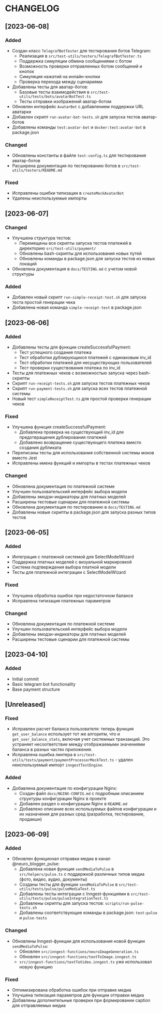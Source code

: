 # CHANGELOG

## [2023-06-08]

### Added
- Создан класс `TelegrafBotTester` для тестирования ботов Telegram:
  - Реализация в `src/test-utils/testers/TelegrafBotTester.ts`
  - Поддержка симуляции обмена сообщениями с ботом
  - Возможность проверки отправленных ботом сообщений и кнопок
  - Симуляция нажатий на инлайн-кнопки
  - Проверка перехода между сценариями
- Добавлены тесты для аватар-ботов:
  - Базовые тесты взаимодействия в `src/test-utils/tests/bots/avatarBotTest.ts`
  - Тесты отправки изображений аватар-ботом
- Обновлен интерфейс `AvatarBot` с добавлением поддержки URL аватарки
- Добавлен скрипт `run-avatar-bot-tests.sh` для запуска тестов аватар-ботов
- Добавлены команды `test:avatar-bot` и `docker:test:avatar-bot` в package.json

### Changed
- Обновлены константы в файле `test-config.ts` для тестирования аватар-ботов
- Расширена документация по тестированию ботов в `src/test-utils/testers/README.md`

### Fixed
- Исправлены ошибки типизации в `createMockAvatarBot`
- Удалены неиспользуемые импорты

## [2023-06-07]

### Changed
- Улучшена структура тестов:
  - Перемещены все скрипты запуска тестов платежей в директорию `src/test-utils/payment/`
  - Обновлены bash-скрипты для использования новых путей
  - Обновлены команды в package.json для запуска тестов из новых локаций
- Обновлена документация в `docs/TESTING.md` с учетом новой структуры

### Added
- Добавлен новый скрипт `run-simple-receipt-test.sh` для запуска теста простой генерации чека
- Добавлена новая команда `simple-receipt-test` в package.json

## [2023-06-06]

### Added
- Добавлены тесты для функции createSuccessfulPayment:
  - Тест успешного создания платежа
  - Тест обработки дублирующихся платежей с одинаковым inv_id
  - Тест обработки платежей для несуществующих пользователей
  - Тест проверки существования платежа по inv_id
- Тесты для платежных чеков с возможностью запуска через bash-скрипты
- Скрипт `run-receipt-tests.sh` для запуска тестов платежных чеков
- Скрипт `run-payment-tests.sh` для запуска всех тестов платежной системы
- Новый тест `simpleReceiptTest.ts` для простой проверки генерации чеков

### Fixed
- Улучшена функция createSuccessfulPayment:
  - Добавлена проверка на существующий inv_id для предотвращения дублирования платежей
  - Добавлено возвращение существующего платежа вместо создания дубликата
- Переписаны тесты для использования собственной системы моков вместо Jest
- Исправлены имена функций и импорты в тестах платежных чеков

### Changed
- Обновлена документация по платежной системе
- Улучшен пользовательский интерфейс выбора модели
- Добавлены эмодзи-индикаторы для платных моделей
- Расширены тестовые сценарии для платежной системы
- Обновлена документация по тестированию в `docs/TESTING.md`
- Добавлены новые скрипты в package.json для запуска разных типов тестов

## [2023-06-05]

### Added
- Интеграция с платежной системой для SelectModelWizard
- Поддержка платных моделей с визуальной маркировкой
- Система подтверждения выбора платной модели
- Тесты для платежной интеграции с SelectModelWizard

### Fixed
- Улучшена обработка ошибок при недостаточном балансе
- Исправлена типизация платежных параметров

### Changed
- Обновлена документация по платежной системе
- Улучшен пользовательский интерфейс выбора модели
- Добавлены эмодзи-индикаторы для платных моделей
- Расширены тестовые сценарии для платежной системы

## [2023-04-10]

### Added
- Initial commit
- Basic telegram bot functionality
- Base payment structure

## [Unreleased]

### Fixed
- Исправлен расчет баланса пользователя: теперь функция `get_user_balance` использует тот же алгоритм, что и `get_user_balance_stats`, включая учет системных транзакций. Это устраняет несоответствие между отображаемыми значениями баланса в разных частях приложения.
- Исправлена ошибка линтера в `src/test-utils/tests/payment/paymentProcessorMockTest.ts` - удален неиспользуемый импорт `inngestTestEngine`.

### Added
- Добавлена документация по конфигурации Nginx:
  - Создан файл `docs/NGINX-CONFIG.md` с подробным описанием структуры конфигурации Nginx в проекте
  - Добавлен раздел о конфигурации Nginx в `README.md`
  - Добавлено описание всех используемых файлов конфигурации и их назначения для разных сред (разработка, тестирование, продакшн)

## [2023-06-09]

### Added
- Обновлен функционал отправки медиа в канал @neuro_blogger_pulse:
  - Добавлена новая функция `sendMediaToPulse` в `src/helpers/pulse.ts` с поддержкой различных типов медиа (фото, видео, аудио, документы)
  - Созданы тесты для функции `sendMediaToPulse` в `src/test-utils/tests/pulse/pulseMediaTest.ts`
  - Добавлены тесты интеграции с Inngest-функциями в `src/test-utils/tests/pulse/pulseIntegrationTest.ts`
  - Добавлены скрипты для запуска тестов: `scripts/run-pulse-tests.sh`
  - Добавлены соответствующие команды в package.json: `test:pulse` и `pulse-tests`

### Changed
- Обновлены Inngest-функции для использования новой функции `sendMediaToPulse`:
  - Обновлен `src/inngest-functions/neuroImageGeneration.ts`
  - Обновлен `src/inngest-functions/textToImage.inngest.ts`
  - `src/inngest-functions/textToVideo.inngest.ts` уже использовал новую функцию

### Fixed
- Оптимизирована обработка ошибок при отправке медиа
- Улучшена типизация параметров для функции отправки медиа
- Добавлены дополнительные проверки при формировании caption для отправляемых медиа 